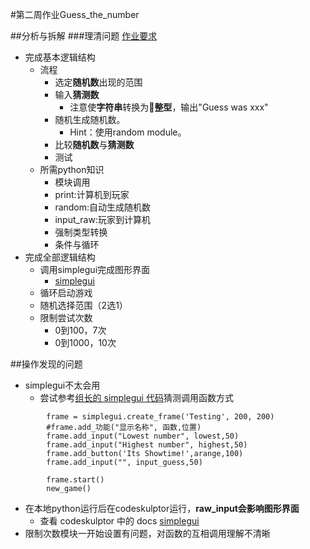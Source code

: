 #第二周作业Guess_the_number

##分析与拆解
###理清问题
[作业要求](https://class.coursera.org/interactivepython1-002/human_grading/view/courses/974633/assessments/29/submissions)

- 完成基本逻辑结构
	- 流程
		- 选定**随机数**出现的范围
		- 输入**猜测数**
			- 注意使**字符串**转换为**整型**，输出"Guess was xxx"
		- 随机生成随机数。
			- Hint：使用random module。
		- 比较**随机数**与**猜测数**
		- 测试
	- 所需python知识
		- 模块调用
		- print:计算机到玩家
		- random:自动生成随机数
		- input_raw:玩家到计算机
		- 强制类型转换
		- 条件与循环
- 完成全部逻辑结构
	- 调用simplegui完成图形界面
		- [simplegui](http://www.codeskulptor.org/docs.html#tabs-Python)
	- 循环启动游戏
	- 随机选择范围（2选1）
	- 限制尝试次数
		- 0到100，7次
		- 0到1000，10次
		
##操作发现的问题
- simplegui不太会用
	- 尝试参考[组长的 simplegui 代码](https://github.com/yzha3917/omooc.py/blob/master/guess_the_number.py)猜测调用函数方式
	
```
		frame = simplegui.create_frame('Testing', 200, 200)
		#frame.add_功能("显示名称", 函数,位置)
		frame.add_input("Lowest number", lowest,50)
		frame.add_input("Highest number", highest,50)
		frame.add_button('Its Showtime!',arange,100)
		frame.add_input("", input_guess,50)
		
		frame.start()
		new_game()
```
	
	
- 在本地python运行后在codeskulptor运行，**raw_input会影响图形界面**
	- 查看 codeskulptor 中的 docs [simplegui](http://www.codeskulptor.org/docs.html#tabs-Python)
- 限制次数模块一开始设置有问题，对函数的互相调用理解不清晰
